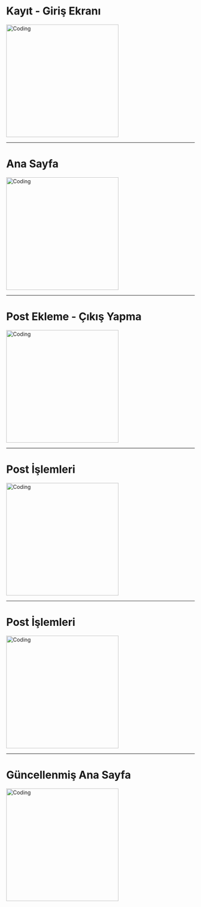 # Kayıt - Giriş Ekranı

<img align="center" alt="Coding" width="300" src="https://user-images.githubusercontent.com/57902145/209736755-5b8dc237-f750-4ab8-a54a-56ad634ad430.png">
<hr>

# Ana Sayfa

<img align="center" alt="Coding" width="300" src="https://user-images.githubusercontent.com/57902145/209736871-98ab9929-d61b-4476-90b3-e4d5c0489129.png">
<hr>

# Post Ekleme - Çıkış Yapma

<img align="center" alt="Coding" width="300" src="https://user-images.githubusercontent.com/57902145/209736932-3f0e6dbb-ab05-45dc-a076-f2e66996d427.png">
<hr>

# Post İşlemleri

<img align="center" alt="Coding" width="300" src="https://user-images.githubusercontent.com/57902145/209736958-b88f4c70-2d24-4293-bcff-9a2a8047888d.png">
<hr>

# Post İşlemleri 

<img align="center" alt="Coding" width="300" src="https://user-images.githubusercontent.com/57902145/209737019-c6b2a3b8-3884-4f54-9bad-15a09b785455.png">
<hr>

# Güncellenmiş Ana Sayfa

<img align="center" alt="Coding" width="300" src="https://user-images.githubusercontent.com/57902145/209737041-e49d0faa-9b81-424b-a49e-fd82988625b0.png">

